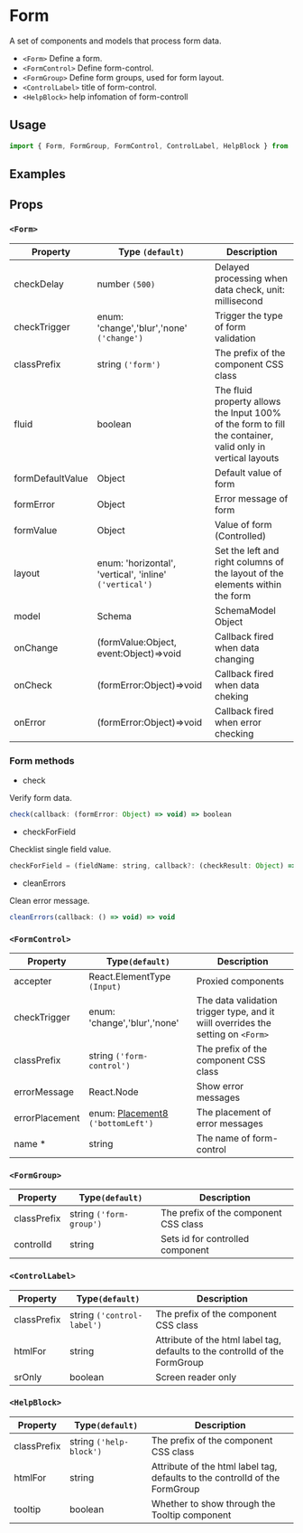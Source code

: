 # Form

A set of components and models that process form data.

* `<Form>` Define a form.
* `<FormControl>` Define form-control.
* `<FormGroup>` Define form groups, used for form layout.
* `<ControlLabel>` title of form-control.
* `<HelpBlock>` help infomation of form-controll

## Usage

```js
import { Form, FormGroup, FormControl, ControlLabel, HelpBlock } from 'rsuite';
```

## Examples

<!--{demo}-->

## Props

### `<Form>`

| Property         | Type `(default)`                                        | Description                                                                                                |
| ---------------- | ------------------------------------------------------- | ---------------------------------------------------------------------------------------------------------- |
| checkDelay       | number `(500)`                                          | Delayed processing when data check, unit: millisecond                                                      |
| checkTrigger     | enum: 'change','blur','none' `('change')`               | Trigger the type of form validation                                                                        |
| classPrefix      | string `('form')`                                       | The prefix of the component CSS class                                                                      |
| fluid            | boolean                                                 | The fluid property allows the Input 100% of the form to fill the container, valid only in vertical layouts |
| formDefaultValue | Object                                                  | Default value of form                                                                                      |
| formError        | Object                                                  | Error message of form                                                                                      |
| formValue        | Object                                                  | Value of form (Controlled)                                                                                 |
| layout           | enum: 'horizontal', 'vertical', 'inline' `('vertical')` | Set the left and right columns of the layout of the elements within the form                               |
| model            | Schema                                                  | SchemaModel Object                                                                                         |
| onChange         | (formValue:Object, event:Object)=>void                  | Callback fired when data changing                                                                          |
| onCheck          | (formError:Object)=>void                                | Callback fired when data cheking                                                                           |
| onError          | (formError:Object)=>void                                | Callback fired when error checking                                                                         |


### Form methods

-  check

Verify form data.

```js
check(callback: (formError: Object) => void) => boolean
```

-  checkForField

Checklist single field value.

```js
checkForField = (fieldName: string, callback?: (checkResult: Object) => void) => boolean
```

-  cleanErrors

Clean error message.

```js
cleanErrors(callback: () => void) => void
```


### `<FormControl>`

| Property       | Type`(default)`                             | Description                                                                      |
| -------------- | ------------------------------------------- | -------------------------------------------------------------------------------- |
| accepter       | React.ElementType `(Input)`                 | Proxied components                                                               |
| checkTrigger   | enum: 'change','blur','none'                | The data validation trigger type, and it wiill overrides the setting on `<Form>` |
| classPrefix    | string `('form-control')`                   | The prefix of the component CSS class                                            |
| errorMessage   | React.Node                                  | Show error messages                                                              |
| errorPlacement | enum: [Placement8](#types) `('bottomLeft')` | The placement of error messages                                                  |
| name \*        | string                                      | The name of form-control                                                         |

### `<FormGroup>`

| Property    | Type`(default)`         | Description                           |
| ----------- | ----------------------- | ------------------------------------- |
| classPrefix | string `('form-group')` | The prefix of the component CSS class |
| controlId   | string                  | Sets id for controlled component      |

### `<ControlLabel>`

| Property    | Type`(default)`            | Description                                                                 |
| ----------- | -------------------------- | --------------------------------------------------------------------------- |
| classPrefix | string `('control-label')` | The prefix of the component CSS class                                       |
| htmlFor     | string                     | Attribute of the html label tag, defaults to the controlId of the FormGroup |
| srOnly      | boolean                    | Screen reader only                                                          |

### `<HelpBlock>`

| Property    | Type`(default)`         | Description                                                                 |
| ----------- | ----------------------- | --------------------------------------------------------------------------- |
| classPrefix | string `('help-block')` | The prefix of the component CSS class                                       |
| htmlFor     | string                  | Attribute of the html label tag, defaults to the controlId of the FormGroup |
| tooltip     | boolean                 | Whether to show through the Tooltip component                               |

